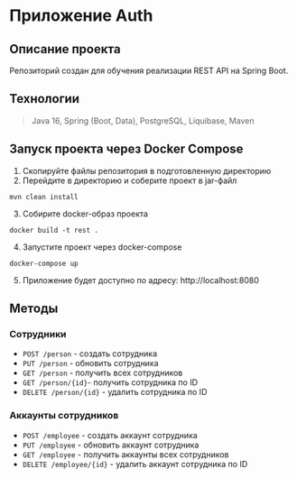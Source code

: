 # Приложение Auth
## Описание проекта
Репозиторий создан для обучения реализации REST API на Spring Boot.

## Технологии
> Java 16, Spring (Boot, Data), PostgreSQL, Liquibase, Maven

## Запуск проекта через Docker Compose
1. Скопируйте файлы репозитория в подготовленную директорию
2. Перейдите в директорию и соберите проект в jar-файл
````
mvn clean install
````
3. Собирите docker-образ проекта
````
docker build -t rest .
````
4. Запустите проект через docker-compose
````
docker-compose up
````
5. Приложение будет доступно по адресу: http://localhost:8080

## Методы
### Сотрудники
+ `POST /person` - создать сотрудника
+ `PUT /person` - обновить сотрудника
+ `GET /person` - получить всех сотрудников
+ `GET /person/{id}`- получить сотрудника по ID
+ `DELETE /person/{id}` - удалить сотрудника по ID

### Аккаунты сотрудников
+ `POST /employee` - создать аккаунт сотрудника
+ `PUT /employee` - обновить аккаунт сотрудника
+ `GET /employee` - получить аккаунты всех сотрудников
+ `DELETE /employee/{id}` - удалить аккаунт сотрудника по ID
